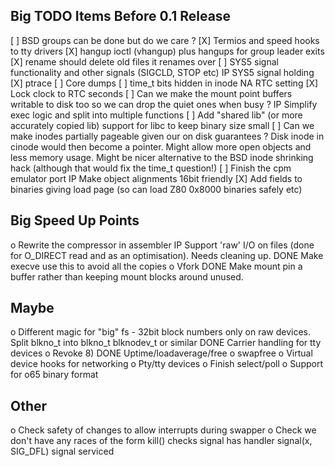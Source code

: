 Big TODO Items Before 0.1 Release
---------------------------------

[ ] 	BSD groups can be done but do we care ?
[X]	Termios and speed hooks to tty drivers
[X]	hangup ioctl (vhangup) plus hangups for group leader exits
[X]	rename should delete old files it renames over
[ ]	SYS5 signal functionality and other signals (SIGCLD, STOP etc)
IP	SYS5 signal holding
[X]	ptrace
[ ]	Core dumps
[ ]	time_t bits hidden in inode
NA	RTC setting
[X]	Lock clock to RTC seconds
[ ]	Can we make the mount point buffers writable to disk too so we can
	drop the quiet ones when busy ?
IP	Simplify exec logic and split into multiple functions
[ ]	Add "shared lib" (or more accurately copied lib) support for libc
	to keep binary size small
[ ]	Can we make inodes partially pageable given our on disk guarantees ?
	Disk inode in cinode would then become a pointer. Might allow more open
	objects and less memory usage. Might be nicer alternative to the BSD
	inode shrinking hack (although that would fix the time_t question!)
[ ]	Finish the cpm emulator port
IP	Make object alignments 16bit friendly
[X]	Add fields to binaries giving load page (so can load Z80 0x8000
	binaries safely etc)

Big Speed Up Points
-------------------

o	Rewrite the compressor in assembler
IP	Support 'raw' I/O on files	(done for O_DIRECT read and as an
	optimisation). Needs cleaning up.
DONE	Make execve use this to avoid all the copies
o	Vfork
DONE	Make mount pin a buffer rather than keeping mount blocks around
	unused.

Maybe
-----
o	Different magic for "big" fs - 32bit block numbers only on raw
	devices. Split blkno_t into blkno_t blknodev_t or similar
DONE	Carrier handling for tty devices
o	Revoke 8)
DONE	Uptime/loadaverage/free
o	swapfree
o	Virtual device hooks for networking
o	Pty/tty devices
o	Finish select/poll
o	Support for o65 binary format

Other
-----
o	Check safety of changes to allow interrupts during swapper
o	Check we don't have any races of the form
	kill()
		checks signal has handler
	signal(x, SIG_DFL)
		signal serviced
